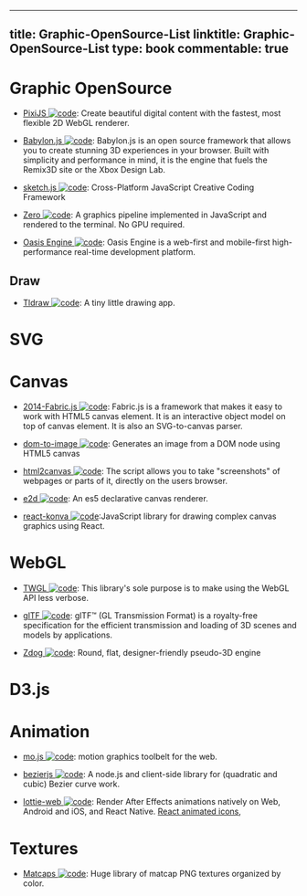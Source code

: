 
---
title: Graphic-OpenSource-List
linktitle: Graphic-OpenSource-List
type: book
commentable: true
---

# Graphic OpenSource

- [PixiJS ![code](https://ng-tech.icu/assets/code.svg)](http://www.pixijs.com/): Create beautiful digital content with the fastest, most flexible 2D WebGL renderer.

- [Babylon.js ![code](https://ng-tech.icu/assets/code.svg)](https://parg.co/b1C): Babylon.js is an open source framework that allows you to create stunning 3D experiences in your browser. Built with simplicity and performance in mind, it is the engine that fuels the Remix3D site or the Xbox Design Lab.

- [sketch.js ![code](https://ng-tech.icu/assets/code.svg)](https://github.com/soulwire/sketch.js): Cross-Platform JavaScript Creative Coding Framework

- [Zero ![code](https://ng-tech.icu/assets/code.svg)](https://github.com/sinclairzx81/zero): A graphics pipeline implemented in JavaScript and rendered to the terminal. No GPU required.

- [Oasis Engine ![code](https://ng-tech.icu/assets/code.svg)](https://github.com/oasis-engine/engine): Oasis Engine is a web-first and mobile-first high-performance real-time development platform.

## Draw

- [Tldraw ![code](https://ng-tech.icu/assets/code.svg)](https://github.com/Tldraw/Tldraw): A tiny little drawing app.

# SVG

# Canvas

- [2014-Fabric.js ![code](https://ng-tech.icu/assets/code.svg)](https://github.com/fabricjs/fabric.js): Fabric.js is a framework that makes it easy to work with HTML5 canvas element. It is an interactive object model on top of canvas element. It is also an SVG-to-canvas parser.

- [dom-to-image ![code](https://ng-tech.icu/assets/code.svg)](https://github.com/tsayen/dom-to-image): Generates an image from a DOM node using HTML5 canvas

- [html2canvas ![code](https://ng-tech.icu/assets/code.svg)](https://github.com/niklasvh/html2canvas): The script allows you to take "screenshots" of webpages or parts of it, directly on the users browser.

- [e2d ![code](https://ng-tech.icu/assets/code.svg)](https://github.com/jtenner/e2d): An es5 declarative canvas renderer.

- [react-konva ![code](https://ng-tech.icu/assets/code.svg)](https://github.com/lavrton/react-konva):JavaScript library for drawing complex canvas graphics using React.

# WebGL

- [TWGL ![code](https://ng-tech.icu/assets/code.svg)](http://twgljs.org): This library's sole purpose is to make using the WebGL API less verbose.

- [glTF ![code](https://ng-tech.icu/assets/code.svg)](https://github.com/KhronosGroup/glTF): glTF™ (GL Transmission Format) is a royalty-free specification for the efficient transmission and loading of 3D scenes and models by applications.

- [Zdog ![code](https://ng-tech.icu/assets/code.svg)](https://github.com/metafizzy/zdog): Round, flat, designer-friendly pseudo-3D engine

# D3.js

# Animation

- [mo.js ![code](https://ng-tech.icu/assets/code.svg)](https://github.com/legomushroom/mojs): motion graphics toolbelt for the web.

- [bezierjs ![code](https://ng-tech.icu/assets/code.svg)](https://github.com/Pomax/bezierjs): A node.js and client-side library for (quadratic and cubic) Bezier curve work.

- [lottie-web ![code](https://ng-tech.icu/assets/code.svg)](https://github.com/airbnb/lottie-web): Render After Effects animations natively on Web, Android and iOS, and React Native. [React animated icons](https://github.com/useAnimations/react-useanimations),

# Textures

- [Matcaps ![code](https://ng-tech.icu/assets/code.svg)](https://github.com/nidorx/matcaps): Huge library of matcap PNG textures organized by color.

    